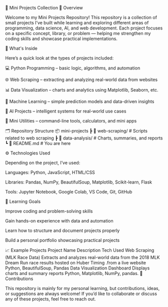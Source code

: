 🧩 Mini Projects Collection
📘 Overview

Welcome to my Mini Projects Repository!
This repository is a collection of small projects I’ve built while learning and exploring different areas of programming, data science, AI, and web development.
Each project focuses on a specific concept, library, or problem — helping me strengthen my coding skills and showcase practical implementations.

🚀 What's Inside

Here’s a quick look at the types of projects included:

💻 Python Programming – basic logic, algorithms, and automation

🌐 Web Scraping – extracting and analyzing real-world data from websites

📊 Data Visualization – charts and analytics using Matplotlib, Seaborn, etc.

🤖 Machine Learning – simple prediction models and data-driven insights

🧠 AI Projects – intelligent systems for real-world use cases

🧾 Mini Utilities – command-line tools, calculators, and mini apps

🗂️ Repository Structure
📦 mini-projects
 ┣ 📁 web-scraping/           # Scripts related to web scraping
 ┣ 📁 data-analysis/          # Charts, summaries, and reports
 ┗ 📄 README.md               # You are here

⚙️ Technologies Used

Depending on the project, I’ve used:

Languages: Python, JavaScript, HTML/CSS

Libraries: Pandas, NumPy, BeautifulSoup, Matplotlib, Scikit-learn, Flask

Tools: Jupyter Notebook, Google Colab, VS Code, Git, GitHub

🧠 Learning Goals

Improve coding and problem-solving skills

Gain hands-on experience with data and automation

Learn how to structure and document projects properly

Build a personal portfolio showcasing practical projects

📈 Example Projects
Project Name	Description	Tech Used
Web Scraping (MLK Race Data)	Extracts and analyzes real-world data from the 2018 MLK Dream Run race results hosted on Huber Timing
.from a live website	Python, BeautifulSoup, Pandas
Data Visualization Dashboard	Displays charts and summary reports	Python, Matplotlib, NumPy, pandas.
🤝 Contributions

This repository is mainly for my personal learning, but contributions, ideas, or suggestions are always welcome!
If you’d like to collaborate or discuss any of these projects, feel free to reach out.
